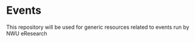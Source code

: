 # Events

This repository will be used for generic resources related to events run by NWU eResearch
